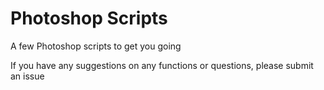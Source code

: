 Photoshop Scripts
================

A few Photoshop scripts to get you going

If you have any suggestions on any functions or questions, please submit an issue
